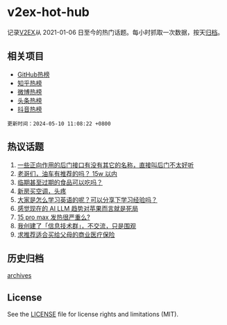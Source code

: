 # v2ex-hot-hub

 记录[V2EX](https://www.v2ex.com/)从 2021-01-06 日至今的热门话题。每小时抓取一次数据，按天[归档](archives)。
 
 ## 相关项目

- [GitHub热榜](https://github.com/lonnyzhang423/github-hot-hub)
- [知乎热榜](https://github.com/lonnyzhang423/zhihu-hot-hub)
- [微博热榜](https://github.com/lonnyzhang423/weibo-hot-hub)
- [头条热榜](https://github.com/lonnyzhang423/toutiao-hot-hub)
- [抖音热榜](https://github.com/lonnyzhang423/douyin-hot-hub)


 `更新时间：2024-05-10 11:08:22 +0800`

## 热议话题

1. [一些正向作用的后门接口有没有其它的名称，直接叫后门不太好听](https://www.v2ex.com/t/1039147)
1. [老哥们，油车有推荐的吗？ 15w 以内](https://www.v2ex.com/t/1039068)
1. [临期甚至过期的食品可以吃吗？](https://www.v2ex.com/t/1039118)
1. [新房买空调，头疼](https://www.v2ex.com/t/1039261)
1. [大家是怎么学习英语的呢？可以分享下学习经验吗？](https://www.v2ex.com/t/1039301)
1. [感觉现在的 AI LLM 趋势对苹果而言就是死局](https://www.v2ex.com/t/1039330)
1. [15 pro max 发热很严重么?](https://www.v2ex.com/t/1039035)
1. [我创建了「信息技术群」，不交流，只是围观](https://www.v2ex.com/t/1039321)
1. [求推荐适合买给父母的商业医疗保险](https://www.v2ex.com/t/1039080)

## 历史归档

[archives](archives)

## License

See the [LICENSE](LICENSE) file for license rights and limitations (MIT).
